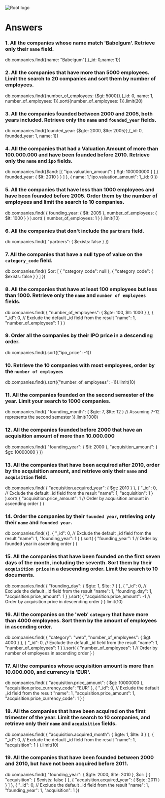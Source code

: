 ![Root logo](https://imgur.com/Hq8xgzy.png)
# Answers

### 1. All the companies whose name match 'Babelgum'. Retrieve only their `name` field.

db.companies.find({name: "Babelgum"},{_id: 0,name: 1})

### 2. All the companies that have more than 5000 employees. Limit the search to 20 companies and sort them by **number of employees**.

db.companies.find({number_of_employees: {$gt: 5000}},{_id: 0, name: 1, number_of_employees: 1}).sort({number_of_employees: 1}).limit(20)


### 3. All the companies founded between 2000 and 2005, both years included. Retrieve only the `name` and `founded_year` fields.

db.companies.find({founded_year: {$gte: 2000, $lte: 2005}},{_id: 0, founded_year: 1, name: 1})

### 4. All the companies that had a Valuation Amount of more than 100.000.000 and have been founded before 2010. Retrieve only the `name` and `ipo` fields.

db.companies.find({$and: [{ "ipo.valuation_amount": { $gt: 100000000 } },{ founded_year: { $lt: 2010 } } ] },
  { name: 1,"ipo.valuation_amount": 1,_id: 0  })


### 5. All the companies that have less than 1000 employees and have been founded before 2005. Order them by the number of employees and limit the search to 10 companies.

db.companies.find(
   {
      founding_year: { $lt: 2005 },
      number_of_employees: { $lt: 1000 }
   }
).sort(
   {
      number_of_employees: 1
   }
).limit(10)


### 6. All the companies that don't include the `partners` field.

db.companies.find({
    "partners": { $exists: false }
})


### 7. All the companies that have a null type of value on the `category_code` field.

db.companies.find({
    $or: [
        { "category_code": null },
        { "category_code": { $exists: false } }
    ]
})


### 8. All the companies that have at least 100 employees but less than 1000. Retrieve only the `name` and `number of employees` fields.

db.companies.find(
    {
        "number_of_employees": { $gte: 100, $lt: 1000 }
    },
    {
        "_id": 0,  // Exclude the default _id field from the result
        "name": 1,
        "number_of_employees": 1
    }
)


### 9. Order all the companies by their IPO price in a descending order.

db.companies.find().sort({"ipo_price": -1})


### 10. Retrieve the 10 companies with most employees, order by the `number of employees`
db.companies.find().sort({"number_of_employees": -1}).limit(10)

### 11. All the companies founded on the second semester of the year. Limit your search to 1000 companies.

db.companies.find({
    "founding_month": { $gte: 7, $lte: 12 }  // Assuming 7-12 represents the second semester
}).limit(1000)


### 12. All the companies founded before 2000 that have an acquisition amount of more than 10.000.000

db.companies.find({
    "founding_year": { $lt: 2000 },
    "acquisition_amount": { $gt: 10000000 }
})


### 13. All the companies that have been acquired after 2010, order by the acquisition amount, and retrieve only their `name` and `acquisition` field.

db.companies.find(
    {
        "acquisition.acquired_year": { $gt: 2010 }
    },
    {
        "_id": 0,  // Exclude the default _id field from the result
        "name": 1,
        "acquisition": 1
    }
).sort(
    {
        "acquisition.price_amount": 1  // Order by acquisition amount in ascending order
    }
)


### 14. Order the companies by their `founded year`, retrieving only their `name` and `founded year`.

db.companies.find(
    {},
    {
        "_id": 0,  // Exclude the default _id field from the result
        "name": 1,
        "founding_year": 1
    }
).sort(
    {
        "founding_year": 1  // Order by founded year in ascending order
    }
)


### 15. All the companies that have been founded on the first seven days of the month, including the seventh. Sort them by their `acquisition price` in a descending order. Limit the search to 10 documents.
db.companies.find(
    {
        "founding_day": { $gte: 1, $lte: 7 }
    },
    {
        "_id": 0,  // Exclude the default _id field from the result
        "name": 1,
        "founding_day": 1,
        "acquisition.price_amount": 1
    }
).sort(
    {
        "acquisition.price_amount": -1  // Order by acquisition price in descending order
    }
).limit(10)


### 16. All the companies on the 'web' `category` that have more than 4000 employees. Sort them by the amount of employees in ascending order.

db.companies.find(
    {
        "category": "web",
        "number_of_employees": { $gt: 4000 }
    },
    {
        "_id": 0,  // Exclude the default _id field from the result
        "name": 1,
        "number_of_employees": 1
    }
).sort(
    {
        "number_of_employees": 1  // Order by number of employees in ascending order
    }
)


### 17. All the companies whose acquisition amount is more than 10.000.000, and currency is 'EUR'.

db.companies.find(
    {
        "acquisition.price_amount": { $gt: 10000000 },
        "acquisition.price_currency_code": "EUR"
    },
    {
        "_id": 0,  // Exclude the default _id field from the result
        "name": 1,
        "acquisition.price_amount": 1,
        "acquisition.price_currency_code": 1
    }
)


### 18. All the companies that have been acquired on the first trimester of the year. Limit the search to 10 companies, and retrieve only their `name` and `acquisition` fields.

db.companies.find(
    {
        "acquisition.acquired_month": { $gte: 1, $lte: 3 }
    },
    {
        "_id": 0,  // Exclude the default _id field from the result
        "name": 1,
        "acquisition": 1
    }
).limit(10)


### 19. All the companies that have been founded between 2000 and 2010, but have not been acquired before 2011.

db.companies.find({
    "founding_year": { $gte: 2000, $lte: 2010 },
    $or: [
        { "acquisition": { $exists: false } },
        { "acquisition.acquired_year": { $gte: 2011 } }
    ]
},
{
    "_id": 0,  // Exclude the default _id field from the result
    "name": 1,
    "founding_year": 1,
    "acquisition": 1
})